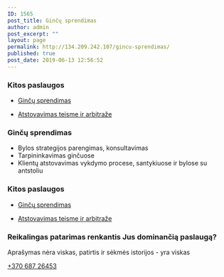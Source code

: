 ```yaml
---
ID: 1565
post_title: Ginčų sprendimas
author: admin
post_excerpt: ""
layout: page
permalink: http://134.209.242.107/gincu-sprendimas/
published: true
post_date: 2019-06-13 12:56:52
---
```

<h3>Kitos paslaugos</h3>		
					<ul>
							<li >
					<a href="/gincu-sprendimas/">					Ginčų sprendimas
											</a>
									</li>
						</ul>
					<ul>
							<li >
					<a href="/atstovavimas-teismuose/">					Atstovavimas teisme ir arbitraže
											</a>
									</li>
						</ul>
			<h3>Ginčų sprendimas</h3>		
					<ul>
							<li >
										Bylos strategijos parengimas, konsultavimas
									</li>
								<li >
										Tarpininkavimas ginčuose
									</li>
								<li >
										Klientų atstovavimas vykdymo procese, santykiuose ir bylose su antstoliu
									</li>
						</ul>
			<h3>Kitos paslaugos</h3>		
					<ul>
							<li >
					<a href="/gincu-sprendimas/">					Ginčų sprendimas
											</a>
									</li>
						</ul>
					<ul>
							<li >
					<a href="/atstovavimas-teismuose/">					Atstovavimas teisme ir arbitraže
											</a>
									</li>
						</ul>
			<h3>Reikalingas patarimas renkantis Jus dominančią paslaugą?</h3>		
			<p>Aprašymas nėra viskas, patirtis ir sėkmės istorijos - yra viskas</p>		
			<a href="tel:+370 687 26453​" role="button">
						+370 687 26453
					</a>